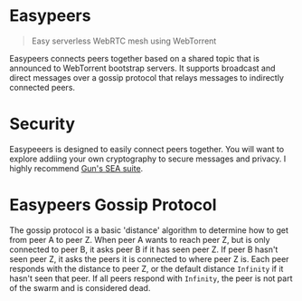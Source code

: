 # Easypeers
> Easy serverless WebRTC mesh using WebTorrent

Easypeers connects peers together based on a shared topic that is announced to WebTorrent bootstrap servers. It supports broadcast and direct messages over a gossip protocol that relays messages to indirectly connected peers.

# Security
Easypeeers is designed to easily connect peers together. You will want to explore addiing your own cryptography to secure messages and privacy. I highly recommend [Gun's SEA suite](https://gun.eco/docs/SEA).

# Easypeers Gossip Protocol
The gossip protocol is a basic 'distance' algorithm to determine how to get from peer A to peer Z. When peer A wants to reach peer Z, but is only connected to peer B, it asks peer B if it has seen peer Z. If peer B hasn't seen peer Z, it asks the peers it is connected to where peer Z is. Each peer responds with the distance to peer Z, or the default distance `Infinity` if it hasn't seen that peer. If all peers respond with `Infinity`, the peer is not part of the swarm and is considered dead.